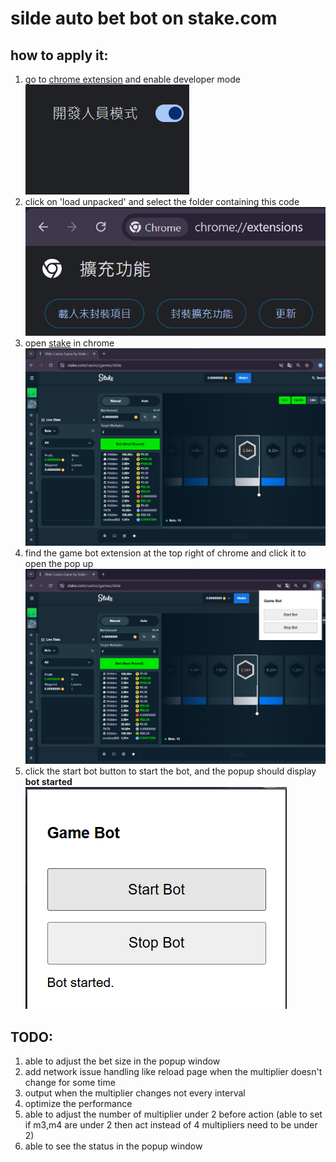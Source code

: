 # silde auto bet bot on stake.com

##  how to apply it:
1. go to [chrome extension](chrome://extensions/ "游標顯示") and enable developer mode  
![developer mode](/readmeimg/developer%20mode.png)
2. click on 'load unpacked' and select the folder containing this code ![unpack extension](/readmeimg/unpack.png)
3. open [stake](stake.com/casino/slide "游標顯示") in chrome ![slide](/readmeimg/silde.png)
4. find the game bot extension at the top right of chrome and click it to open the pop up ![popup](/readmeimg/popup.png)
5. click the start bot button to start the bot, and the popup should display **bot started**  
![started](/readmeimg/popup%20start%20bot.png)

## TODO:
1. able to adjust the bet size in the popup window
2. add network issue handling like reload page when the multiplier doesn't change for some time
3. output when the multiplier changes not every interval
4. optimize the performance
5. able to adjust the number of multiplier under 2 before action (able to set if m3,m4 are under 2 then act instead of 4 multipliers need to be under 2)
6. able to see the status in the popup window